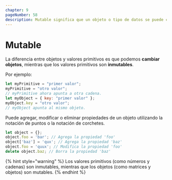```yaml
---
chapter: 9
pageNumber: 58
description: Mutable significa que un objeto o tipo de datos se puede cambiar después de su creación, mientras que "inmutable" significa que no se puede cambiar. Los objetos mutables permiten modificar su estado interno, mientras que los objetos inmutables devuelven nuevas instancias con cambios, dejando el original sin cambios.
---
```

# Mutable

La diferencia entre objetos y valores primitivos es que podemos **cambiar objetos**, mientras que los valores primitivos son **inmutables**.

Por ejemplo:

```javascript
let myPrimitive = "primer valor";
myPrimitive = "otro valor";
// myPrimitive ahora apunta a otra cadena.
let myObject = { key: "primer valor" };
myObject.key = "otro valor";
// myObject apunta al mismo objeto.
```

Puede agregar, modificar o eliminar propiedades de un objeto utilizando la notación de puntos o la notación de corchetes.

```javascript
let object = {};
object.foo = 'bar'; // Agrega la propiedad 'foo'
object['baz'] = 'qux'; // Agrega la propiedad 'baz'
object.foo = 'quux'; // Modifica la propiedad 'foo'
delete object.baz; // Borra la propiedad 'baz'
```

{% hint style="warning" %}
Los valores primitivos (como números y cadenas) son inmutables, mientras que los objetos (como matrices y objetos) son mutables.
{% endhint %}
